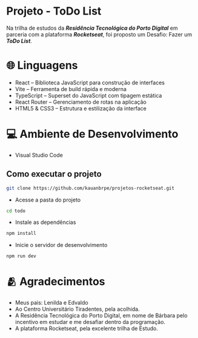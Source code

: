 # Projeto - ToDo List

Na trilha de estudos da ***Residência Tecnológica do Porto Digital*** em parceria com a plataforma ***Rocketseat***, foi proposto um Desafio: Fazer um ***ToDo List***.

# 🌐 Linguagens

- React – Biblioteca JavaScript para construção de interfaces
- Vite – Ferramenta de build rápida e moderna
- TypeScript – Superset do JavaScript com tipagem estática
- React Router – Gerenciamento de rotas na aplicação
- HTML5 & CSS3 – Estrutura e estilização da interface

# 💻 Ambiente de Desenvolvimento

- Visual Studio Code

## Como executar o projeto
```bash
git clone https://github.com/kauanbrpe/projetos-rocketseat.git
```
- Acesse a pasta do projeto
```bash
cd todo
```
-  Instale as dependências
```bash
npm install
```
- Inicie o servidor de desenvolvimento
```bash
npm run dev
```

# 🫂 Agradecimentos
 - Meus pais: Lenilda e Edvaldo
 - Ao Centro Universitário Tiradentes, pela acolhida.
 - A Residência Tecnológica do Porto Digital, em nome de Bárbara pelo incentivo em estudar e me desafiar dentro da programação.
 - A plataforma Rocketseat, pela excelente trilha de Estudo.
